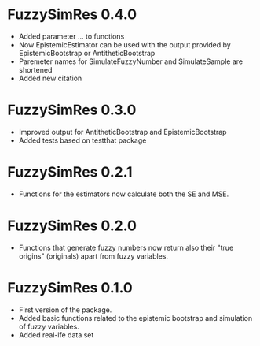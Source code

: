 # FuzzySimRes 0.4.0

* Added parameter ... to functions
* Now EpistemicEstimator can be used with the output provided by EpistemicBootstrap or AntitheticBootstrap
* Paremeter names for SimulateFuzzyNumber and SimulateSample are shortened
* Added new citation


# FuzzySimRes 0.3.0

* Improved output for AntitheticBootstrap and EpistemicBootstrap
* Added tests based on testthat package


# FuzzySimRes 0.2.1

* Functions for the estimators now calculate both the SE and MSE.


# FuzzySimRes 0.2.0

* Functions that generate fuzzy numbers now return also their "true origins" (originals) apart from fuzzy variables.


# FuzzySimRes 0.1.0

* First version of the package.
* Added basic functions related to the epistemic bootstrap and simulation of fuzzy variables.
* Added real-lfe data set

